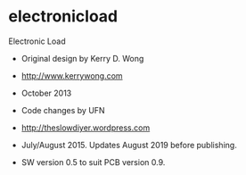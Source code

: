 # electronicload

Electronic Load
 * Original design by Kerry D. Wong
 * http://www.kerrywong.com
 * October 2013
 
 * Code changes by UFN
 * http://theslowdiyer.wordpress.com
 * July/August 2015. Updates August 2019 before publishing.
 * SW version 0.5 to suit PCB version 0.9.
